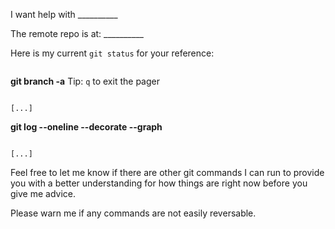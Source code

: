 <!-- Original FlashPaste name: Help With Git -->
<!-- FlashPaste ID: 134 -->

I want help with __________

The remote repo is at: __________

Here is my current `git status` for your reference:
```

```

**git branch -a** Tip: `q` to exit the pager
```

[...]
```

**git log --oneline --decorate --graph**
```

[...]
```

Feel free to let me know if there are other git commands I can run to provide you with a better understanding for how things are right now before you give me advice.

Please warn me if any commands are not easily reversable.